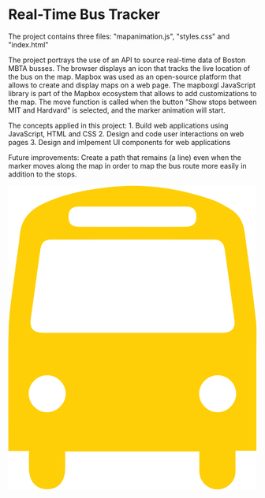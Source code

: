 # Real-Time Bus Tracker 

The project contains three files: "mapanimation.js", "styles.css" and "index.html"

The project portrays the use of an API to source real-time data of Boston MBTA busses. 
The browser displays an icon that tracks the live location of the bus on the map.
Mapbox was used as an open-source platform that allows to create and display maps on a web page. 
The mapboxgl JavaScript library is part of the Mapbox ecosystem that allows to add customizations to the map.
The move function is called when the button "Show stops between MIT and Hardvard" is selected, and the marker animation will start.

The concepts applied in this project: 
	1. Build web applications using JavaScript, HTML and CSS
	2. Design and code user interactions on web pages
	3. Design and imlpement UI components for web applications

Future improvements: Create a path that remains (a line) even when the marker moves along the map in order to map the bus route more easily in addition to the stops.


<img src="51-517955_yellow-bus-yellow-bus-icon-png.png">
